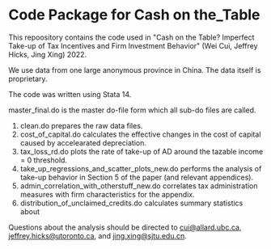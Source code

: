 # Code Package for Cash on the_Table

This repoository contains the code used in "Cash on the Table? Imperfect Take-up of Tax Incentives and Firm Investment Behavior" (Wei Cui, Jeffrey Hicks, Jing Xing) 2022. 

We use data from one large anonymous province in China. The data itself is proprietary. 

The code was written using Stata 14.

master_final.do is the master do-file form which all sub-do files are called. 

1. clean.do prepares the raw data files.
2. cost_of_capital.do calculates the effective changes in the cost of capital caused by accelearated depreciation.
3. tax_loss_rd.do plots the rate of take-up of AD around the tazable income = 0 threshold.
4. take_up_regressions_and_scatter_plots_new.do performs the analysis of take-up behavior in Section 5 of the paper (and relevant appendices).
5. admin_correlation_with_otherstuff_new.do correlates tax administration measures with firm characteristics for the appendix.
6. distribution_of_unclaimed_credits.do calculates summary statistics about  

Questions about the analysis should be directed to cui@allard.ubc.ca, jeffrey.hicks@utoronto.ca, and jing.xing@sjtu.edu.cn.

